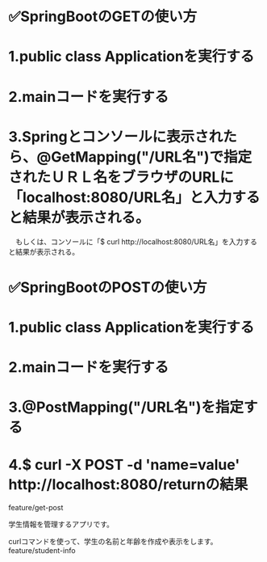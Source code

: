 
# ✅SpringBootのGETの使い方

# 1.public class Applicationを実行する

# 2.mainコードを実行する

# 3.Springとコンソールに表示されたら、@GetMapping("/URL名")で指定されたＵＲＬ名をブラウザのURLに「localhost:8080/URL名」と入力すると結果が表示される。
　もしくは、コンソールに「$ curl http://localhost:8080/URL名」を入力すると結果が表示される。

# ✅SpringBootのPOSTの使い方

# 1.public class Applicationを実行する

# 2.mainコードを実行する

# 3.@PostMapping("/URL名")を指定する

# 4.$ curl -X POST -d  'name=value'  http://localhost:8080/returnの結果

 feature/get-post
 
学生情報を管理するアプリです。

curlコマンドを使って、学生の名前と年齢を作成や表示をします。
feature/student-info
